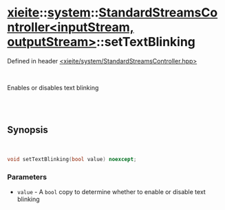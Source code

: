 # [xieite](../../xieite.md)::[system](../../system.md)::[StandardStreamsController<inputStream, outputStream>](../StandardStreamsController.md)::setTextBlinking
Defined in header [<xieite/system/StandardStreamsController.hpp>](../../../include/xieite/system/StandardStreamsController.hpp)

<br/>

Enables or disables text blinking

<br/><br/>

## Synopsis

<br/>

```cpp
void setTextBlinking(bool value) noexcept;
```
### Parameters
- `value` - A `bool` copy to determine whether to enable or disable text blinking

